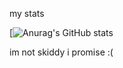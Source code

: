 my stats


[![Anurag's GitHub stats](https://github-readme-stats.vercel.app/api?username=muchyesdawg&show_icons=true&theme=cobalt)

im not skiddy i promise :(
